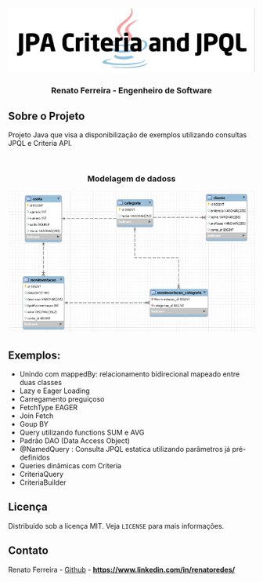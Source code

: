 <!-- PROJECT LOGO -->
<br />
<p align="center">
  <a href="https://www.linkedin.com/in/renatoredes/">
    <img src="https://github.com/renatoredes/exemplo-jpa-pesquisa-com-jpql-criteria/blob/main/img/jpa.jpg" alt="Logo">
  </a>

  <h3 align="center">Renato Ferreira - Engenheiro de Software </h3>
</p>


## Sobre o Projeto
Projeto Java que visa a disponibilização de exemplos utilizando consultas JPQL e Criteria API.
<!-- Modelagem de dados -->
<br />
<p align="center">
   <h3 align="center">Modelagem de dadoss</h3>
     <img src="https://github.com/renatoredes/exemplo-jpa-pesquisa-com-jpql-criteria/blob/main/img/modelagem.png" alt="Logo"> 
</p>

## Exemplos:
* Unindo com mappedBy: relacionamento bidirecional mapeado entre duas classes
* Lazy e Eager Loading
* Carregamento preguiçoso
* FetchType EAGER
* Join Fetch
* Goup BY
* Query  utilizando functions SUM e AVG
* Padrão DAO (Data Access Object)
* @NamedQuery : Consulta  JPQL  estatica utilizando parâmetros já pré-definidos
* Queries dinâmicas com Criteria
* CriteriaQuery
* CriteriaBuilder

<!-- LICENSE -->

## Licença

Distribuído sob a licença MIT. Veja `LICENSE` para mais informações.

<!-- CONTACT -->

## Contato

Renato Ferreira - [Github](https://github.com/renatoredes) - **https://www.linkedin.com/in/renatoredes/**

